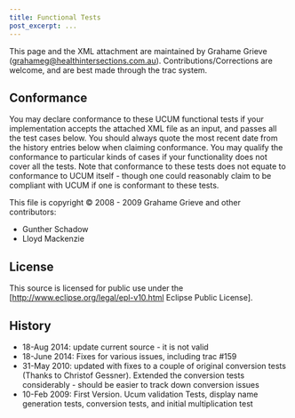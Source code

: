 ```yaml
--- 
title: Functional Tests 
post_excerpt: ... 
---
```


This page and the XML attachment are
maintained by Grahame Grieve (grahameg@healthintersections.com.au).
Contributions/Corrections are welcome, and are best made through the
trac system.

## Conformance

You may declare conformance to these UCUM functional tests if your
implementation accepts the attached XML file as an input, and passes all
the test cases below. You should always quote the most recent date from
the history entries below when claiming conformance. You may qualify the
conformance to particular kinds of cases if your functionality does not
cover all the tests. Note that conformance to these tests does not
equate to conformance to UCUM itself - though one could reasonably claim
to be compliant with UCUM if one is conformant to these tests.

This file is copyright © 2008 - 2009 Grahame Grieve and other
contributors:

  - Gunther Schadow
  - Lloyd Mackenzie

## License

This source is licensed for public use under the
\[<http://www.eclipse.org/legal/epl-v10.html> Eclipse Public License\].

## History

  - 18-Aug 2014: update current source - it is not valid
  - 18-June 2014: Fixes for various issues, including trac \#159
  - 31-May 2010: updated with fixes to a couple of original conversion
    tests (Thanks to Christof Gessner). Extended the conversion tests
    considerably - should be easier to track down conversion issues
  - 10-Feb 2009: First Version. Ucum validation Tests, display name
    generation tests, conversion tests, and initial multiplication test
